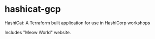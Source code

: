 # hashicat-gcp
HashiCat: A Terraform built application for use in HashiCorp workshops

Includes "Meow World" website.

